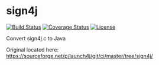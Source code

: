 # sign4j

[![Build Status](https://travis-ci.org/micpe083/sign4j.svg?branch=master)](https://travis-ci.org/micpe083/sign4j)
[![Coverage Status](https://coveralls.io/repos/github/micpe083/sign4j/badge.svg?branch=master)](https://coveralls.io/github/micpe083/sign4j?branch=master)
[![License](https://img.shields.io/badge/license-Apache--2.0-blue.svg)](http://www.apache.org/licenses/LICENSE-2.0)

Convert sign4j.c to Java

Original located here:
https://sourceforge.net/p/launch4j/git/ci/master/tree/sign4j/
